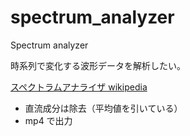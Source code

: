 # spectrum_analyzer
Spectrum analyzer

時系列で変化する波形データを解析したい。

[スペクトラムアナライザ wikipedia](https://ja.wikipedia.org/wiki/%E3%82%B9%E3%83%9A%E3%82%AF%E3%83%88%E3%83%A9%E3%83%A0%E3%82%A2%E3%83%8A%E3%83%A9%E3%82%A4%E3%82%B6)

* 直流成分は除去（平均値を引いている）
* mp4 で出力